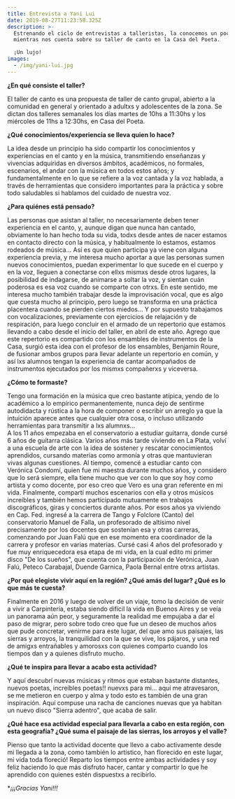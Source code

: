 ```yaml
---
title: Entrevista a Yani Lui
date: 2019-08-27T11:23:58.325Z
description: >-
  Estrenando el ciclo de entrevistas a talleristas, la conocemos un poco más
  mientras nos cuenta sobre su taller de canto en la Casa del Poeta.

  ¡Un lujo!
images:
  - /img/yani-lui.jpg
---
```

**¿En qué consiste el taller?**

El taller de canto es una propuesta de taller de canto grupal, abierto a la comunidad en general y orientado a adultxs y adolescentes de la zona. Se dictan dos talleres semanales los días martes de 10hs a 11:30hs y los miércoles de 11hs a 12:30hs, en Casa del Poeta.

**¿Qué conocimientos/experiencia se lleva quien lo hace?**

La idea desde un principio ha sido compartir los conocimientos y experiencias en el canto y en la música, transmitiendo enseñanzas y vivencias adquiridas en diversos ámbitos, académicos, no formales, escenarios, el andar con la música en todos estos años; y fundamentalmente en lo que se refiere a la voz cantada y la voz hablada, a través de herramientas que considero importantes para la práctica y sobre todo saludables si hablamos del cuidado de nuestra voz. 

**¿Para quiénes está pensado?**

Las personas que asistan al taller, no necesariamente deben tener experiencia en el canto, y, aunque digan que nunca han cantado, obviamente lo han hecho toda su vida, todxs desde antes de nacer estamos en contacto directo con la música, y habitualmente lo estamos, estamos rodeados de música... Así es que quien participa ya viene con alguna experiencia previa, y me interesa mucho aportar a que las personas sumen nuevos conocimientos, puedan experimentar lo que sucede en el cuerpo y en la voz, lleguen a conectarse con ellxs mismxs desde otros lugares, la posibilidad de indagarse, de animarse a soltar la voz, y sientan cuán poderosa es esa voz cuando se comparte con otrxs. En este sentido, me interesa mucho también trabajar desde la improvisación vocal, que es algo que cuesta mucho al principio, pero luego se transforma en una práctica placentera cuando se pierden ciertos miedos... Y por supuesto trabajamos con vocalizaciones, previamente con ejercicios de relajación y de respiración, para luego concluir en el armado de un repertorio que estamos llevando a cabo desde el inicio del taller, en abril de este año. Agrego que este repertorio es compartido con los ensambles de instrumentos de la Casa, surgió esta idea con el profesor de los ensambles, Benjamín Roure, de fusionar ambos grupos para llevar adelante un repertorio en común, y así lxs alumnos tengan la experiencia de cantar acompañados de instrumentos ejecutados por los mismxs compañerxs y viceversa.

**¿Cómo te formaste?**

Tengo una formación en la música que creo bastante atípica, yendo de lo académico a lo empírico permanentemente, nunca dejo de sentirme autodidacta y rústica a la hora de componer o escribir un arreglo ya que la intuición aparece antes que cualquier otra cosa, o incluso utilizando herramientas para transmitir a lxs alumnxs...  
A los 11 años empezaba en el conservatorio a estudiar guitarra, donde cursé 6 años de guitarra clásica. Varios años más tarde viviendo en La Plata, volví a una escuela de arte con la idea de sostener y rescatar conocimientos aprendidos, cursando materias como armonía y otras que mantuvieran vivas algunas cuestiones. Al tiempo, comencé a estudiar canto con Verónica Condomí, quien fue mi maestra durante muchos años, y considero que lo será siempre,  ella tiene mucho que ver con lo que soy hoy como artista y como docente, por eso creo que Vero es una gran referente en mi vida. Finalmente, compartí muchos escenarios con ella y otros músicos increíbles y también hemos participado mutuamente en trabajos discográficos, giras y conciertos durante años. Por esos años ya viviendo en Cap. Fed. ingresé a la carrera de Tango y Folclore (Canto) del conservatorio Manuel de Falla, un profesorado de altísimo nivel precisamente por los docentes que sostenían esa y otras carreras, comenzando por Juan Falú que en ese momento era coordinador de la carrera y profesor en varias materias. Cursé casi 4 años del profesorado y fue muy enriquecedora esa etapa de mi vida, en la cual edito mi primer disco "De los sueños", que cuenta con la participación de Verónica, Juan Falú, Peteco Carabajal, Duende Garnica, Paola Bernal entre otrxs artistas.

**¿Por qué elegiste vivir aquí en la región? ¿Qué amás del lugar? ¿Qué es lo que más te cuesta?**

Finalmente en 2016 y luego de volver de un viaje, tomo la decisión de venir a vivir a Carpintería, estaba siendo difícil la vida en Buenos Aires y se veía un panorama aún peor, y seguramente la realidad me empujaba a dar el paso de migrar, pero sobre todo creo que fue un deseo de muchos años que pude concretar, venirme para este lugar, del que amo sus paisajes, las sierras y arroyos, la tranquilidad con la que se vive, los pájaros, y una red de amigxs entrañables y amorosxs con quienes comparto cuando los tiempos dan y a quienes disfruto mucho. 

**¿Qué te inspira para llevar a acabo esta actividad?**

Y aquí descubrí nuevas músicas y ritmos que estaban bastante distantes, nuevos poetas, increíbles poetas!! nuevxs para mi... aquí me atravesaron, se me metieron en cuerpo y alma y todo esto es también de una gran inspiración. Aquí compuse una racha de canciones nuevas que ya habitan un nuevo disco "Sierra adentro", que acaba de salir. 

**¿Qué hace esa actividad especial para llevarla a cabo en esta región, con esta geografía? ¿Qué suma el paisaje de las sierras, los arroyos y el valle?**

Pienso que tanto la actividad docente que llevo a cabo activamente desde mi llegada a la zona, como también lo artístico, han florecido en este lugar, mi vida toda floreció! Reparto los tiempos entre ambas actividades y soy feliz haciendo lo que más disfruto hacer, cantar y compartir lo que he aprendido con quienes estén dispuestxs a recibirlo. 

**¡¡¡Gracias Yani!!!*
